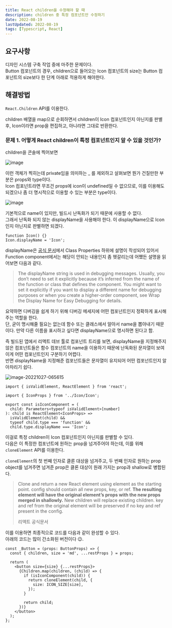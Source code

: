```yaml
---
title: React children을 수정해야 할 때
description: children 중 특정 컴포넌트만 수정하기
date: 2022-08-19
lastUpdated: 2022-08-19
tags: [Typescript, React]
---
```


## 요구사항

디자인 시스템 구축 작업 중에 마주한 문제이다.  
Button 컴포넌트의 경우, children으로 들어오는 Icon 컴포넌트의 size는 Button 컴포넌트의 size보다 한 단계 아래로 적용하게 해야한다.

## 해결방법

`React.Children` API를 이용한다.

children 배열을 map으로 순회하면서 children이 Icon 컴포넌트인지 아닌지를 판별 후, Icon이라면 prop을 편집하고, 아니라면 그대로 반환한다.

### 문제 1. 어떻게 React children이 특정 컴포넌트인지 알 수 있을 것인가?

children을 콘솔에 찍어보면

![image](https://user-images.githubusercontent.com/76927618/185615841-6822e220-baa3-48dd-a3f3-175b3f4ee13f.png)

이런 객체가 찍히는데 private임을 의미하는 \_ 를 제외하고 살펴보면 뭔가 건질만한 부분은 props와 type이다.  
Icon 컴포넌트라면 무조건 props에 icon이 undefined일 수 없으므로, 이를 이용해도 되겠으나 좀 더 명시적으로 이용할 수 있는 부분은 type이다.

![image](https://user-images.githubusercontent.com/76927618/185615864-a90a41a8-7a97-48da-919e-952e37f09daf.png)

기본적으로 name이 있지만, 빌드시 난독화가 되기 때문에 사용할 수 없다.  
그래서 난독화 되지 않는 displayName을 사용해야 한다. 이 displayName으로 Icon 인지 아닌지로 판별하면 되겠다.

```tsx
function Icon() {}
Icon.displayName = 'Icon';
```

displayName은 [공식 문서](https://reactjs.org/docs/react-component.html#displayname)에서 Class Properties 하위에 설명이 작성되어 있어서 Function component에서는 해당이 안되는 내용인지 좀 헷갈리는데 어쨌든 설명을 읽어보면 다음과 같다.

> The displayName string is used in debugging messages. Usually, you don’t need to set it explicitly because it’s inferred from the name of the function or class that defines the component. You might want to set it explicitly if you want to display a different name for debugging purposes or when you create a higher-order component, see Wrap the Display Name for Easy Debugging for details.

요약하면 디버깅을 쉽게 하기 위해 디버깅 메세지에 어떤 컴포넌트인지 정확하게 표시해주는 역할을 한다.  
단, 굳이 명시해줄 필요는 없는데 함수 또는 클래스에서 알아서 name을 뽑아내기 때문이다. 만약 다른 이름을 표시하고 싶다면 displayName으로 명시하면 된다고 함.

즉 빌드된 앱에서 리액트 데브 툴로 컴포넌트 트리를 보면, displayName을 지정해주지 않은 컴포넌트들은 함수 컴포넌트의 name을 이용하기 때문에 난독화된 문자열이 보여 이게 어떤 컴포넌트인지 구분하기 어렵다.  
반면 displayName을 지정해준 컴포넌트들은 문자열이 유지되어 어떤 컴포넌트인지 알아차리기 쉽다.

![image-20221027-065615](https://user-images.githubusercontent.com/76927618/198322864-d5ad2aea-8d70-42e6-b49a-e3b2a78ba94e.png)

```tsx
import { isValidElement, ReactElement } from 'react';

import { IconProps } from '../Icon/Icon';

export const isIconComponent = (
  child: Parameters<typeof isValidElement>[number]
): child is ReactElement<IconProps> =>
  isValidElement(child) &&
  typeof child.type === 'function' &&
  child.type.displayName === 'Icon';
```

이걸로 특정 children이 Icon 컴포넌트인지 아닌지를 판별할 수 있다.  
다음은 이 특정한 컴포넌트에 원하는 prop을 넘겨주어야 하는데, 이를 위해 `cloneElement` API를 이용한다.

`cloneElement`의 첫 번째 인자로 클론 대상을 넘겨주고, 두 번째 인자로 원하는 prop object를 넘겨주면 넘겨준 prop은 클론 대상이 원래 가지는 prop과 shallow로 병합된다.

> Clone and return a new React element using element as the starting point. config should contain all new props, key, or ref. **The resulting element will have the original element’s props with the new props merged in shallowly.** New children will replace existing children. key and ref from the original element will be preserved if no key and ref present in the config.
>
> 리액트 공식문서

이를 이용하면 최종적으로 코드를 다음과 같이 완성할 수 있다.  
아래의 코드는 많이 간소화된 버전이다 😉.

```tsx
const _Button = (props: ButtonProps) => {
  const { children, size = 'md', ...restProps } = props;

  return (
    <button size={size} {...restProps}>
      {Children.map(children, (child) => {
        if (isIconComponent(child)) {
          return cloneElement(child, {
            size: ICON_SIZE[size],
          });
        }

        return child;
      })}
    </button>
  );
};
```
